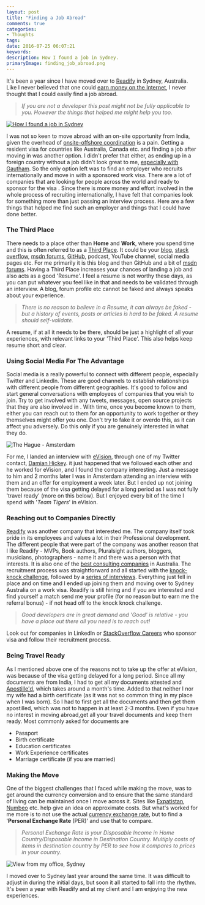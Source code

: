 ```yaml
---
layout: post
title: "Finding a Job Abroad"
comments: true
categories: 
- Thoughts
tags: 
date: 2016-07-25 06:07:21 
keywords: 
description: How I found a job in Sydney.
primaryImage: finding_job_abroad.png
---
```


It's been a year since I have moved over to [Readify](https://readify.net/) in Sydney, Australia. Like I never believed that one could [earn money on the Internet](http://www.rahulpnath.com/blog/getting-started-with-freelancing-jobs-online/), I never thought that I could easily find a job abroad. 

> *If you are not a developer this post might not be fully applicable to you. However the things that helped me might help you too.*

<a href="https://commons.wikimedia.org/wiki/File:Sydney_Opera_house_HDR_Sydney_Australia.jpg">
    <img class="center" alt="How I found a job in Sydney" src="/images/finding_job_abroad.png" />
</a>

I was not so keen to move abroad with an on-site opportunity from India, given the overhead of [onsite-offshore coordination](https://en.wikipedia.org/wiki/Global_delivery_model) is a pain. Getting a  resident visa for countries like Australia, Canada etc. and finding a job after moving in was another option. I didn't prefer that either, as ending up in a foreign country without a job didn't look great to me, [especially with Gautham](http://www.rahulpnath.com/blog/life-learnings-after-being-a-parent/). So the only option left was to find an employer who recruits internationally and move in with a sponsored work visa. There are a lot of companies that are looking for people across the world and ready to sponsor for the visa . Since there is more money and effort involved in the whole process of recruiting internationally, I have felt that companies look for something more than just passing an interview process. Here are a few things that helped me find such an employer and things that I could have done better.

### The Third Place ###

There needs to a place other than **Home** and **Work**,  where you spend time and this is often referred to as a [Third Place](http://www.hanselman.com/blog/TheDeveloperTheoryOfTheThirdPlace.aspx). It could be your [blog](http://www.rahulpnath.com/blog/category/blogging/), [stack overflow](http://stackoverflow.com/users/1948745/rahul-p-nath), [msdn forums](http://www.rahulpnath.com/blog/stars-do-count/), [GitHub](https://github.com/rahulpnath), podcast, YouTube channel, social media pages etc. For me primarily it is this blog and then GitHub and a bit of [msdn forums](https://social.msdn.microsoft.com/profile/rahul%20p%20nath?type=forum&referrer=http://social.msdn.microsoft.com/Forums/azure/en-US/home). Having a Third Place increases your chances of landing a job and also acts as a good 'Resume'. I feel a resume is not worthy these days, as you can put whatever you feel like in that and needs to be validated through an interview. A blog, forum profile etc cannot be faked and always speaks about your experience. 

> *There is no reason to believe in a Resume, it can always be faked - but a history of events, posts or articles is hard to be faked. A resume should self-validate.*

A resume, if at all it needs to be there, should be just a highlight of all your experiences, with relevant links to your 'Third Place'. This also helps keep resume short and clear. 

### Using Social Media For The Advantage ###

Social media is a really powerful to connect with different people, especially Twitter and LinkedIn. These are good channels to establish relationships with different people from different geographies. It's good to follow and start general conversations with employees of companies that you wish to join. Try to get involved with any tweets, messages, open source projects that they are also involved in . With time, once you become known to them, either you can reach out to them for an opportunity to work together or they themselves might offer you one. Don't try to fake it or overdo this, as it can affect you adversely. Do this only if you are genuinely interested in what they do.

<img class="center" alt="The Hague - Amsterdam" src="/images/amsterdam_thehague.jpg" title="One day in Amsterdam" />

For me, I landed an interview with [eVision](https://www.evision-software.com/), through one of my Twitter contact, [Damian Hickey](https://twitter.com/randompunter). it just happened that we followed each other and he worked for eVision, and I found the company interesting. Just a message to him and 2 months later I was in Amsterdam attending an interview with them and an offer for employment a week later. But I ended up not joining them because of the visa getting delayed for a long period as I was not fully 'travel ready' (more on this below). But I enjoyed every bit of the time I spend with '*Team Tigers*' in eVision.

### Reaching out to Companies Directly

[Readify](https://readify.net/) was another company that interested me. The company itself took pride in its employees and values a lot in their Professional development. The different people that were part of the company was another reason that I like Readify - MVPs, Book authors, Pluralsight authors, bloggers, musicians, photographers - name it and there was a person with that interests. It is also one of the [best consulting companies](https://readify.net/about-us/awards-recognitions/) in Australia. The recruitment process was straightforward and all started with the [knock-knock challenge](https://knockknock.readify.net/), followed by a [series of interviews](https://readify.net/careers/apply-now/technical-consultants/). Everything just fell in place and on time and I ended up joining them and moving over to Sydney Australia on a work visa. Readify is still hiring and if you are interested and find yourself a match send me your profile (for no reason but to earn me the referral bonus) - if not head off to the knock knock challenge.

> *Good developers are in great demand and 'Good' is relative - you have a place out there all you need is to reach out!* 

Look out for companies in LinkedIn or [StackOverflow Careers](http://stackoverflow.com/jobs?location=Sydney%2C%20Australia) who sponsor visa and follow their recruitment process. 

### Being Travel Ready

As I mentioned above one of the reasons not to take up the offer at eVision, was because of the visa getting delayed for a long period. Since all my documents are from India, I had to get all my documents attested and [Apostille'd](https://en.wikipedia.org/wiki/Apostille_Convention), which takes around a month's time. Added to that neither I nor my wife had a birth certificate (as it was not so common thing in my place when I was born). So I had to first get all the documents and then get them apostilled, which was not to happen in at least 2-3 months. Even if you have no interest in moving abroad,get all your travel documents and keep them ready. 
Most commonly asked for documents are    

  - Passport
  - Birth certificate     
  - Education certificates    
  - Work Experience certificates    
  - Marriage certificate (if you are married)   

### Making the Move

One of the biggest challenges that I faced while making the move, was to get around the currency conversion and to ensure that the same standard of living can be maintained once I move across it. Sites like [Expatistan](https://www.expatistan.com/cost-of-living), [Numbeo](http://www.numbeo.com/cost-of-living/) etc. help give an idea on approximate costs. But what's worked for me more is to not use the actual [currency exchange rate](http://www.xe.com/), but to find a '**Personal Exchange Rate** (PER)' and use that to compare.

> *Personal Exchange Rate is your Disposable Income in Home Country/Disposable Income in Destination Country. Multiply costs of items in destination country by PER to see how it compares to prices in your country.*

<img class="center" alt="View from my office, Sydney" src="/images/sydney_work.jpg" title="View from my office" />

I moved over to Sydney last year around the same time. It was difficult to adjust in during the initial days, but soon it all started to fall into the rhythm. It's been a year with Readify and at my client and I am enjoying the new experiences.
